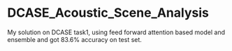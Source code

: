 # DCASE_Acoustic_Scene_Analysis
My solution on DCASE task1, using feed forward attention based model and ensemble and got 83.6% accuracy on test set.
